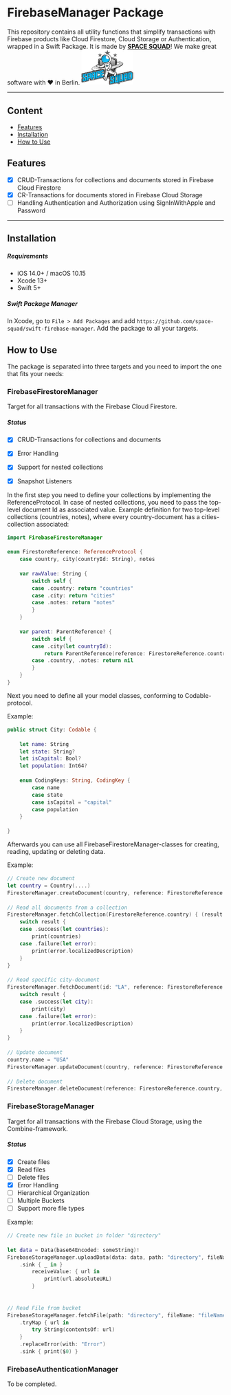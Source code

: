 # FirebaseManager Package

This repository contains all utility functions that simplify transactions with Firebase products like Cloud Firestore, Cloud Storage or Authentication, wrapped in a Swift Package.
It is made by **[SPACE SQUAD](https://www.spacesquad.de)**! We make great software with ♥️ in Berlin.
<img src="assets/README-spacesquad_logo_full.png" width="120">

---

## Content
- [Features](#features)
- [Installation](#installation)
- [How to Use](#how-to-use)


## Features
- [x] CRUD-Transactions for collections and documents stored in Firebase Cloud Firestore 
- [x] CR-Transactions for documents stored in Firebase Cloud Storage 
- [ ] Handling Authentication and Authorization using SignInWithApple and Password

---

## Installation
##### Requirements
- iOS 14.0+ / macOS 10.15
- Xcode 13+
- Swift 5+

##### Swift Package Manager
In Xcode, go to `File > Add Packages` and add `https://github.com/space-squad/swift-firebase-manager`. Add the package to all your targets.


## How to Use

The package is separated into three targets and you need to import the one that fits your needs:

### FirebaseFirestoreManager
Target for all transactions with the Firebase Cloud Firestore.


##### Status
- [x] CRUD-Transactions for collections and documents
- [x] Error Handling
- [x] Support for nested collections
- [x] Snapshot Listeners


In the first step you need to define your collections by implementing the ReferenceProtocol. In case of nested collections, you need to pass the top-level document Id as associated value.
Example definition for two top-level collections (countries, notes), where every country-document has a cities-collection associated:
```Swift
import FirebaseFirestoreManager

enum FirestoreReference: ReferenceProtocol {
    case country, city(countryId: String), notes
    
    var rawValue: String {
        switch self {
        case .country: return "countries"
        case .city: return "cities"
        case .notes: return "notes"
        }
    }
    
    var parent: ParentReference? {
        switch self {
        case .city(let countryId):
            return ParentReference(reference: FirestoreReference.country, id: countryId)
        case .country, .notes: return nil
        }
    }
}
```

Next you need to define all your model classes, conforming to Codable-protocol.

Example:
```Swift
public struct City: Codable {

    let name: String
    let state: String?
    let isCapital: Bool?
    let population: Int64?

    enum CodingKeys: String, CodingKey {
        case name
        case state
        case isCapital = "capital"
        case population
    }

}
```

Afterwards you can use all FirebaseFirestoreManager-classes for creating, reading, updating or deleting data.

Example:
```Swift
// Create new document
let country = Country(....)
FirestoreManager.createDocument(country, reference: FirestoreReference.country) { _ in }

// Read all documents from a collection
FirestoreManager.fetchCollection(FirestoreReference.country) { (result: Result<[Country], FirestoreError>) in
    switch result {
    case .success(let countries):
        print(countries)
    case .failure(let error):
        print(error.localizedDescription)
    }
}

// Read specific city-document
FirestoreManager.fetchDocument(id: "LA", reference: FirestoreReference.city(countryId: "USA")) { (result: Result<City, FirestoreError>) in
    switch result {
    case .success(let city):
        print(city)
    case .failure(let error):
        print(error.localizedDescription)
    }
}

// Update document
country.name = "USA"
FirestoreManager.updateDocument(country, reference: FirestoreReference.country, with: country.id) { _ in }

// Delete document
FirestoreManager.deleteDocument(reference: FirestoreReference.country, with: country.id)
```

### FirebaseStorageManager
Target for all transactions with the Firebase Cloud Storage, using the Combine-framework.

##### Status
- [x] Create files
- [x] Read files
- [ ] Delete files
- [x] Error Handling
- [ ] Hierarchical Organization
- [ ] Multiple Buckets
- [ ] Support more file types

Example:
```Swift
// Create new file in bucket in folder "directory"

let data = Data(base64Encoded: someString)!        
FirebaseStorageManager.uploadData(data: data, path: "directory", fileName: "fileName", fileType: .csv)
    .sink { _ in }
        receiveValue: { url in
            print(url.absoluteURL)
        }


// Read File from bucket
FirebaseStorageManager.fetchFile(path: "directory", fileName: "fileName", fileType: .csv)
    .tryMap { url in
        try String(contentsOf: url)
    }
    .replaceError(with: "Error")
    .sink { print($0) }
```



### FirebaseAuthenticationManager
To be completed.
